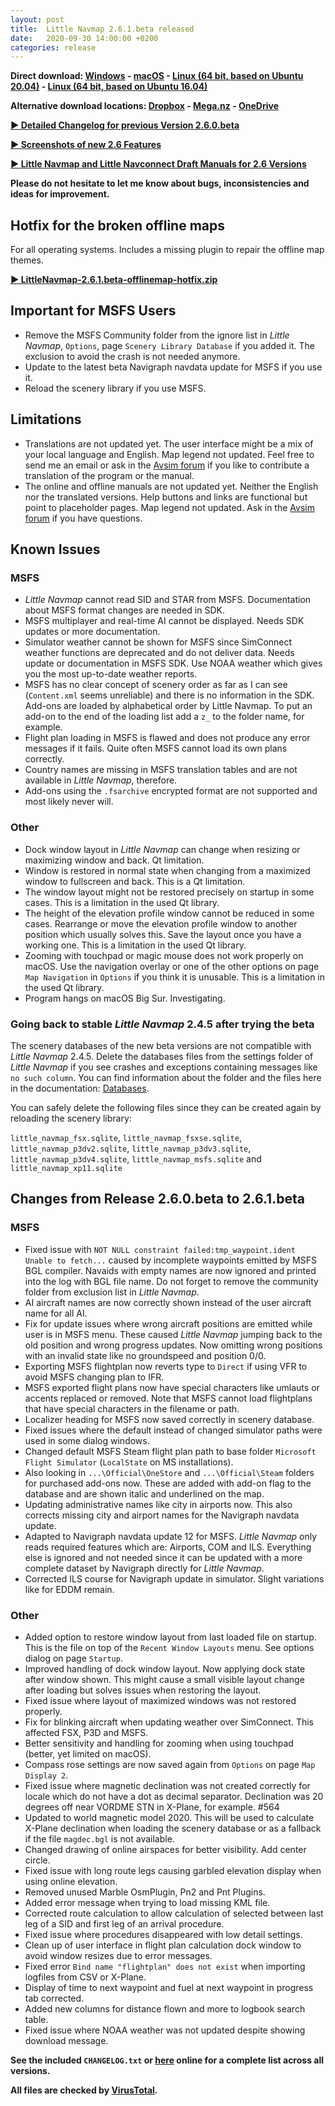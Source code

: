 ```yaml
---
layout: post
title:  Little Navmap 2.6.1.beta released
date:   2020-09-30 14:00:00 +0200
categories: release
---
```


**Direct download: [Windows](https://github.com/albar965/littlenavmap/releases/download/v2.6.1.beta/LittleNavmap-win-2.6.1.beta.zip) - [macOS](https://github.com/albar965/littlenavmap/releases/download/v2.6.1.beta/LittleNavmap-macOS-2.6.1.beta.zip) - [Linux \(64 bit, based on Ubuntu 20.04\)](https://github.com/albar965/littlenavmap/releases/download/v2.6.1.beta/LittleNavmap-linux-20.04-2.6.1.beta.tar.gz) - [Linux \(64 bit, based on Ubuntu 16.04\)](https://github.com/albar965/littlenavmap/releases/download/v2.6.1.beta/LittleNavmap-linux-16.04-2.6.1.beta.tar.gz)**

**Alternative download locations: [Dropbox](https://www.dropbox.com/sh/eh446yent4rz3uq/AACg8vMEmX8AxY_5Hjpt90kWa) -
[Mega.nz](https://mega.nz/#F!iOZHlIab!65qqRGToUUCxiSMmzbab1w) -
[OneDrive](https://1drv.ms/u/s!AoWYKlNEZds9auvFMliyQ3HK-lY?e=42ud1g)**

[**► Detailed Changelog for previous Version 2.6.0.beta**](/pages/26/littlenavmapchangelog.html)

[**► Screenshots of new 2.6 Features**](/pages/26/littlenavmapscreens.html)

[**► Little Navmap and Little Navconnect Draft Manuals for 2.6 Versions**](/pages/26/littlenavmapmanuals.html)

**Please do not hesitate to let me know about bugs, inconsistencies and ideas for improvement.**

## Hotfix for the broken offline maps

For all operating systems. Includes a missing plugin to repair the offline map themes.

[**► LittleNavmap-2.6.1.beta-offlinemap-hotfix.zip**](https://github.com/albar965/littlenavmap/releases/download/v2.6.1.beta/LittleNavmap-2.6.1.beta-offlinemap-hotfix.zip)

## Important for MSFS Users

* Remove the MSFS Community folder from the ignore list in *Little Navmap*, `Options`, page `Scenery Library Database`
  if you added it. The exclusion to avoid the crash is not needed anymore.
* Update to the latest beta Navigraph navdata update for MSFS if you use it.
* Reload the scenery library if you use MSFS.

## Limitations

* Translations are not updated yet. The user interface might be a mix of your local language and
  English. Map legend not updated.
  Feel free to send me an email or ask in the [Avsim forum](https://www.avsim.com/forums/forum/780-little-navmap-little-navconnect-little-logbook-support-forum/) if you like to contribute a translation of the program or the manual.
* The online and offline manuals are not updated yet. Neither the English nor the translated
  versions. Help buttons and links are functional but point to placeholder pages. Map legend not updated.
  Ask in the [Avsim forum](https://www.avsim.com/forums/forum/780-little-navmap-little-navconnect-little-logbook-support-forum/) if you have questions.

## Known Issues

### MSFS

* *Little Navmap* cannot read SID and STAR from MSFS. Documentation about MSFS format changes are
  needed in SDK.
* MSFS multiplayer and real-time AI cannot be displayed. Needs SDK updates or more documentation.
* Simulator weather cannot be shown for MSFS since SimConnect weather functions are deprecated and
  do not deliver data. Needs update or documentation in MSFS SDK. Use NOAA weather which gives you
  the most up-to-date weather reports.
* MSFS has no clear concept of scenery order as far as I can see (`Content.xml` seems unreliable)
  and there is no information in the SDK. Add-ons are loaded by alphabetical order by Little Navmap.
  To put an add-on to the end of the loading list add a `z_` to the folder name, for example.
* Flight plan loading in MSFS is flawed and does not produce any error messages if it fails. Quite
  often MSFS cannot load its own plans correctly.
* Country names are missing in MSFS translation tables and are not available in *Little Navmap*, therefore.
* Add-ons using the `.fsarchive` encrypted format are not supported and most likely never will.

### Other

* Dock window layout in *Little Navmap* can change when resizing or maximizing window and back.
  Qt limitation.
* Window is restored in normal state when changing from a maximized window to fullscreen and back.
  This is a Qt limitation.
* The window layout might not be restored precisely on startup in some cases. This is a limitation
  in the used Qt library.
* The height of the elevation profile window cannot be reduced in some cases. Rearrange or move the
  elevation profile window to another position which usually solves this. Save the layout once you
  have a working one. This is a limitation in the used Qt library.
* Zooming with touchpad or magic mouse does not work properly on macOS. Use the navigation overlay
  or one of the other options on page `Map Navigation` in `Options` if you think it is unusable. This
  is a limitation in the used Qt library.
* Program hangs on macOS Big Sur. Investigating.

### Going back to stable *Little Navmap* 2.4.5 after trying the beta

The scenery databases of the new beta versions are not compatible with *Little Navmap* 2.4.5. Delete
the databases files from the settings folder of *Little Navmap* if you see crashes and exceptions
containing messages like `no such column`. You can find information  about the folder and the files
here in the documentation: [Databases](https://www.littlenavmap.org/manuals/littlenavmap/release/2.6/en/FILES.html#databases).

You can safely delete the following files since they can be created again by reloading the scenery library:

`little_navmap_fsx.sqlite`, `little_navmap_fsxse.sqlite`, `little_navmap_p3dv2.sqlite`,
`little_navmap_p3dv3.sqlite`, `little_navmap_p3dv4.sqlite`, `little_navmap_msfs.sqlite` and
`little_navmap_xp11.sqlite`

## Changes from Release 2.6.0.beta to 2.6.1.beta

### MSFS

* Fixed issue with `NOT NULL constraint failed:tmp_waypoint.ident Unable to fetch...` caused by
  incomplete waypoints emitted by MSFS BGL compiler. Navaids with empty names are now ignored and
  printed into the log with BGL file name. Do not forget to remove the community folder from
  exclusion list in *Little Navmap*.
* AI aircraft names are now correctly shown instead of the user aircraft name for all AI.
* Fix for update issues where wrong aircraft positions are emitted while user is in MSFS menu.
  These caused *Little Navmap* jumping back to the old position and wrong progress updates. Now
  omitting wrong positions with an invalid state like no groundspeed and position 0/0.
* Exporting MSFS flightplan now reverts type to `Direct` if using VFR to avoid MSFS changing plan
  to IFR.
* MSFS exported flight plans now have special characters like umlauts or accents replaced or
  removed. Note that MSFS cannot load flightplans that have special characters in the filename or
  path.
* Localizer heading for MSFS now saved correctly in scenery database.
* Fixed issues where the default instead of changed simulator paths were used in some dialog windows.
* Changed default MSFS Steam flight plan path to base folder `Microsoft Flight Simulator`
  (`LocalState` on MS installations).
* Also looking in `...\Official\OneStore` and `...\Official\Steam` folders for purchased add-ons now.
  These are added with add-on flag to the database and are shown italic and underlined on the map.
* Updating administrative names like city in airports now. This also corrects missing city and
  airport names for the Navigraph navdata update.
* Adapted to Navigraph navdata update 12 for MSFS. *Little Navmap* only reads required features which
  are: Airports, COM and ILS. Everything else is ignored and not needed since it can be updated with
  a more complete dataset by Navigraph directly for *Little Navmap*.
* Corrected ILS course for Navigraph update in simulator. Slight variations like for EDDM remain.

### Other

* Added option to restore window layout from last loaded file on startup. This is the file on top
  of the `Recent Window Layouts` menu. See options dialog on page `Startup`.
* Improved handling of dock window layout. Now applying dock state after window shown. This might
  cause a small visible layout change after loading but solves issues when restoring the layout.
* Fixed issue where layout of maximized windows was not restored properly.
* Fix for blinking aircraft when updating weather over SimConnect. This affected FSX, P3D and MSFS.
* Better sensitivity and handling for zooming when using touchpad (better, yet limited on macOS).
* Compass rose settings are now saved again from `Options` on page `Map Display 2`.
* Fixed issue where magnetic declination was not created correctly for locale which do not have a
  dot as decimal separator. Declination was 20 degrees off near VORDME STN
  in X-Plane, for example. #564
* Updated to world magnetic model 2020. This will be used to calculate X-Plane declination when
  loading the scenery database or as a fallback if the file `magdec.bgl` is not available.
* Changed drawing of online airspaces for better visibility. Add center circle.
* Fixed issue with long route legs causing garbled elevation display when using online elevation.
* Removed unused Marble OsmPlugin, Pn2 and Pnt Plugins.
* Added error message when trying to load missing KML file.
* Corrected route calculation to allow calculation of selected between last leg of a SID and
  first leg of an arrival procedure.
* Fixed issue where procedures disappeared with low detail settings.
* Clean up of user interface in flight plan calculation dock window to avoid window resizes due
  to error messages.
* Fixed error `Bind name "flightplan" does not exist` when importing logfiles from CSV or X-Plane.
* Display of time to next waypoint and fuel at next waypoint in progress tab corrected.
* Added new columns for distance flown and more to logbook search table.
* Fixed issue where NOAA weather was not updated despite showing download message.


**See the included `CHANGELOG.txt` or [here](https://github.com/albar965/littlenavmap/blob/release/2.6/CHANGELOG.txt) online for a complete list across all versions.**

**All files are checked by [VirusTotal](https://www.virustotal.com).**
